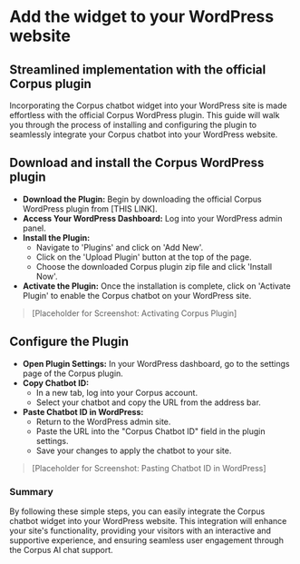 # Add the widget to your WordPress website
## Streamlined implementation with the official Corpus plugin

Incorporating the Corpus chatbot widget into your WordPress site is made effortless with the official Corpus WordPress plugin. This guide will walk you through the process of installing and configuring the plugin to seamlessly integrate your Corpus chatbot into your WordPress website.

## Download and install the Corpus WordPress plugin

- **Download the Plugin:** Begin by downloading the official Corpus WordPress plugin from [THIS LINK].
- **Access Your WordPress Dashboard:** Log into your WordPress admin panel.
- **Install the Plugin:**
    - Navigate to 'Plugins' and click on 'Add New'.
    - Click on the 'Upload Plugin' button at the top of the page.
    - Choose the downloaded Corpus plugin zip file and click 'Install Now'.
- **Activate the Plugin:** Once the installation is complete, click on 'Activate Plugin' to enable the Corpus chatbot on your WordPress site.

> [Placeholder for Screenshot: Activating Corpus Plugin]

## Configure the Plugin

- **Open Plugin Settings:** In your WordPress dashboard, go to the settings page of the Corpus plugin.
- **Copy Chatbot ID:**
    - In a new tab, log into your Corpus account.
    - Select your chatbot and copy the URL from the address bar.
- **Paste Chatbot ID in WordPress:**
    - Return to the WordPress admin site.
    - Paste the URL into the "Corpus Chatbot ID" field in the plugin settings.
    - Save your changes to apply the chatbot to your site.

> [Placeholder for Screenshot: Pasting Chatbot ID in WordPress]

### Summary

By following these simple steps, you can easily integrate the Corpus chatbot widget into your WordPress website. This integration will enhance your site's functionality, providing your visitors with an interactive and supportive experience, and ensuring seamless user engagement through the Corpus AI chat support.
